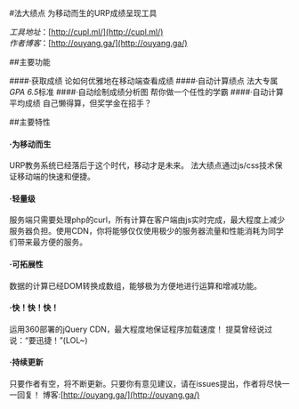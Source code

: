 #法大绩点
为移动而生的URP成绩呈现工具

_工具地址_：[http://cupl.ml/](http://cupl.ml/)  
_作者博客_：[http://ouyang.ga/](http://ouyang.ga/)

##主要功能

####·获取成绩
论如何优雅地在移动端查看成绩
####·自动计算绩点
法大专属<i>GPA 6.5</i>标准
####·自动绘制成绩分析图
帮你做一个任性的学霸
####·自动计算平均成绩
自己懒得算，但奖学金在招手？


##主要特性
#### ·为移动而生
URP教务系统已经落后于这个时代，移动才是未来。
法大绩点通过js/css技术保证移动端的快速和便捷。

#### ·轻量级
服务端只需要处理php的curl，所有计算在客户端由js实时完成，最大程度上减少服务器负担。使用CDN，你将能够仅仅使用极少的服务器流量和性能消耗为同学们带来最方便的服务。

#### ·可拓展性
数据的计算已经DOM转换成数组，能够极为方便地进行运算和增减功能。

#### ·快！快！快！
运用360部署的jQuery CDN，最大程度地保证程序加载速度！
提莫曾经说过说：“要迅捷！”(LOL~)

#### ·持续更新
只要作者有空，将不断更新。只要你有意见建议，请在issues提出，作者将尽快一一回复！
博客:[http://ouyang.ga/](http://ouyang.ga/)
